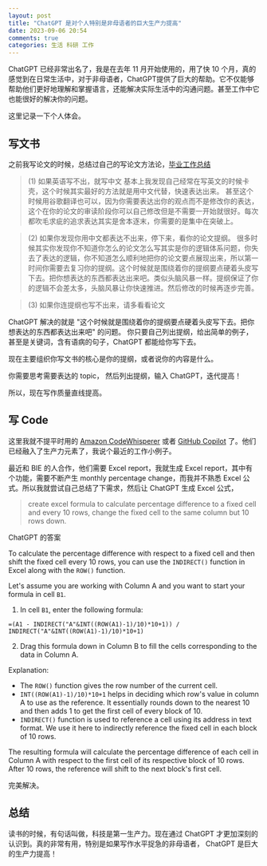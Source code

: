 ```yaml
---
layout: post
title: "ChatGPT 是对个人特别是非母语者的巨大生产力提高"
date: 2023-09-06 20:54
comments: true
categories: 生活 科研 工作
---
```


ChatGPT 已经非常出名了，我是在去年 11 月开始使用的，用了快 10 个月，真的感觉到在日常生活中，对于非母语者，ChatGPT提供了巨大的帮助。它不仅能够帮助他们更好地理解和掌握语言，还能解决实际生活中的沟通问题。甚至工作中它也能很好的解决你的问题。

这里记录一下个人体会。

<!--more-->

## 写文书

之前我写论文的时候，总结过自己的写论文方法论，[毕业工作总结](https://iphyer.github.io/blog/2016/06/09/20160609summary/)


> (1) 如果英语写不出，就写中文
> 基本上我发现自己经常在写英文的时候卡壳，这个时候其实最好的方法就是用中文代替，快速表达出来。 甚至这个时候用谷歌翻译也可以，因为你需要表达出你的观点而不是修改你的表达，这个在你的论文的审读阶段你可以自己修改但是不需要一开始就很好。每次都吹毛求疵的追求表达其实是舍本逐末，你需要的是集中在突破上。

> (2) 如果你发现你用中文都表达不出来，停下来，看你的论文提纲。
> 很多时候其实你发现你不知道你怎么的论文怎么写其实是你的逻辑体系问题，你失去了表达的逻辑，你不知道怎么顺利地把你的论文要点展现出来，所以第一时间你需要去复习你的提纲。这个时候就是围绕着你的提纲要点硬着头皮写下去。把你想表达的东西都表达出来吧。类似头脑风暴一样。提纲保证了你的逻辑不会差太多，头脑风暴让你快速推进。然后修改的时候再逐步完善。

> (3) 如果你连提纲也写不出来，请多看看论文


ChatGPT 解决的就是 "这个时候就是围绕着你的提纲要点硬着头皮写下去。把你想表达的东西都表达出来吧" 的问题。 你只要自己列出提纲，给出简单的例子，甚至是关键词，含有语病的句子，ChatGPT 都能给你写下去。

现在主要组织你写文书的核心是你的提纲，或者说你的内容是什么。

你需要思考需要表达的 topic， 然后列出提纲，输入 ChatGPT，迭代提高！

所以，现在写作质量直线提高。

## 写 Code

这里我就不提平时用的 [Amazon CodeWhisperer](https://aws.amazon.com/codewhisperer/) 或者 [GitHub Copilot](https://github.com/features/copilot) 了。他们已经融入了生产力元素了，我说个最近的工作小例子。

最近和 BIE 的人合作，他们需要 Excel report，我就生成 Excel report，其中有个功能，需要不断产生 monthly percentage change，而我并不熟悉 Excel 公式。所以我就尝试自己总结了下需求，然后让 ChatGPT 生成 Excel 公式，

> create excel formula to calculate percentage difference to a fixed cell and every 10 rows, change the fixed cell to the same column but 10 rows down.


ChatGPT 的答案

To calculate the percentage difference with respect to a fixed cell and then shift the fixed cell every 10 rows, you can use the `INDIRECT()` function in Excel along with the `ROW()` function.

Let's assume you are working with Column A and you want to start your formula in cell `B1`.

1. In cell `B1`, enter the following formula:
```excel
=(A1 - INDIRECT("A"&INT((ROW(A1)-1)/10)*10+1)) / INDIRECT("A"&INT((ROW(A1)-1)/10)*10+1)
```

2. Drag this formula down in Column B to fill the cells corresponding to the data in Column A.

Explanation:
- The `ROW()` function gives the row number of the current cell.
- `INT((ROW(A1)-1)/10)*10+1` helps in deciding which row's value in column A to use as the reference. It essentially rounds down to the nearest 10 and then adds 1 to get the first cell of every block of 10.
- `INDIRECT()` function is used to reference a cell using its address in text format. We use it here to indirectly reference the fixed cell in each block of 10 rows.

The resulting formula will calculate the percentage difference of each cell in Column A with respect to the first cell of its respective block of 10 rows. After 10 rows, the reference will shift to the next block's first cell.

完美解决。

## 总结

读书的时候，有句话叫做，科技是第一生产力。现在通过 ChatGPT 才更加深刻的认识到。真的非常有用，特别是如果写作水平捉急的非母语者， ChatGPT 是巨大的生产力提高！
